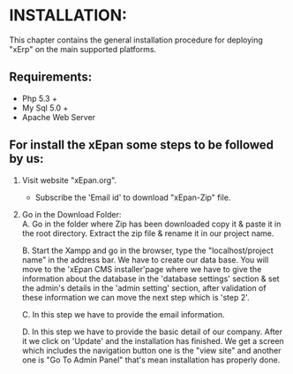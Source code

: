 # INSTALLATION:
  This chapter contains the general installation procedure for deploying "xErp" on the main supported platforms.
## Requirements:
  * Php 5.3 +
  * My Sql 5.0 +
  * Apache Web Server

## For install the xEpan some steps to be followed by us:
1. Visit website "xEpan.org".

   * Subscribe the 'Email id' to download "xEpan-Zip" file.
  
2. Go in the Download Folder:  
   A. Go in the folder where Zip has been downloaded copy it & paste it in the root directory. Extract the zip file & rename it in our project name.
   
   B. Start the Xampp and go in the browser, type the "localhost/project name" in the address bar. We have to create our data base. You will move to the 'xEpan CMS installer'page where we have to give the information about the database in the 'database settings' section & set the admin's details in the 'admin setting' section, after validation of these information we can move the next step which is 'step 2'. 

   C. In this step we have to provide the email information.

   D. In this step we have to provide the basic detail of our company. After it we click on 'Update' and the installation has finished. We get a screen which includes the navigation button one is the "view site" and another one is "Go To Admin Panel" that's mean installation has properly done.




       